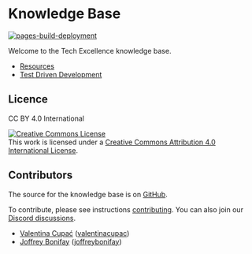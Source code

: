 # Knowledge Base

[![pages-build-deployment](https://github.com/techexcellenceio/knowledge-base/actions/workflows/pages/pages-build-deployment/badge.svg)](https://github.com/techexcellenceio/knowledge-base/actions/workflows/pages/pages-build-deployment)

Welcome to the Tech Excellence knowledge base.

- [Resources](resources.md)
- [Test Driven Development](test-driven-development.md)

## Licence

CC BY 4.0 International

<a rel="license" href="http://creativecommons.org/licenses/by/4.0/"><img alt="Creative Commons License" style="border-width:0" src="https://i.creativecommons.org/l/by/4.0/88x31.png" /></a><br />This work is licensed under a <a rel="license" href="http://creativecommons.org/licenses/by/4.0/">Creative Commons Attribution 4.0 International License</a>.

## Contributors

The source for the knowledge base is on [GitHub](https://github.com/techexcellenceio/knowledge-base).

To contribute, please see instructions [contributing](CONTRIBUTING.md). You can also join our [Discord discussions](https://discord.gg/9b4dWYdHqS).

- [Valentina Cupać](https://www.linkedin.com/in/valentinacupac/) ([valentinacupac](https://github.com/valentinacupac))
- [Joffrey Bonifay](https://www.linkedin.com/in/joffrey-bonifay/) ([joffreybonifay](https://github.com/JBonifay))
